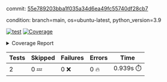 commit: [55e789203bba1f035a34d6ea49fc55740df28cb7](https://github.com/rcmdnk/s3-reader/tree/55e789203bba1f035a34d6ea49fc55740df28cb7)

condition: branch=main, os=ubuntu-latest, python_version=3.9

[![test](https://github.com/rcmdnk/s3-reader/actions/workflows/test.yml/badge.svg)](https://github.com/rcmdnk/s3-reader/actions/runs/10890638694)
<a href="https://github.com/rcmdnk/s3-reader/blob/55e789203bba1f035a34d6ea49fc55740df28cb7/README.md"><img alt="Coverage" src="https://img.shields.io/badge/Coverage-36%25-red.svg" /></a><details><summary>Coverage Report </summary><table><tr><th>File</th><th>Stmts</th><th>Miss</th><th>Cover</th><th>Missing</th></tr><tbody><tr><td colspan="5"><b>src/s3_reader</b></td></tr><tr><td>&nbsp; &nbsp;<a href="https://github.com/rcmdnk/s3-reader/blob/55e789203bba1f035a34d6ea49fc55740df28cb7/src/s3_reader/file.py">file.py</a></td><td>89</td><td>60</td><td>33%</td><td><a href="https://github.com/rcmdnk/s3-reader/blob/55e789203bba1f035a34d6ea49fc55740df28cb7/src/s3_reader/file.py#L59-L62">59&ndash;62</a>, <a href="https://github.com/rcmdnk/s3-reader/blob/55e789203bba1f035a34d6ea49fc55740df28cb7/src/s3_reader/file.py#L65">65</a>, <a href="https://github.com/rcmdnk/s3-reader/blob/55e789203bba1f035a34d6ea49fc55740df28cb7/src/s3_reader/file.py#L68-L75">68&ndash;75</a>, <a href="https://github.com/rcmdnk/s3-reader/blob/55e789203bba1f035a34d6ea49fc55740df28cb7/src/s3_reader/file.py#L78-L80">78&ndash;80</a>, <a href="https://github.com/rcmdnk/s3-reader/blob/55e789203bba1f035a34d6ea49fc55740df28cb7/src/s3_reader/file.py#L84-L90">84&ndash;90</a>, <a href="https://github.com/rcmdnk/s3-reader/blob/55e789203bba1f035a34d6ea49fc55740df28cb7/src/s3_reader/file.py#L94-L98">94&ndash;98</a>, <a href="https://github.com/rcmdnk/s3-reader/blob/55e789203bba1f035a34d6ea49fc55740df28cb7/src/s3_reader/file.py#L103-L148">103&ndash;148</a>, <a href="https://github.com/rcmdnk/s3-reader/blob/55e789203bba1f035a34d6ea49fc55740df28cb7/src/s3_reader/file.py#L151-L165">151&ndash;165</a></td></tr><tr><td><b>TOTAL</b></td><td><b>94</b></td><td><b>60</b></td><td><b>36%</b></td><td>&nbsp;</td></tr></tbody></table></details>

| Tests | Skipped | Failures | Errors | Time |
| ----- | ------- | -------- | -------- | ------------------ |
| 2 | 0 :zzz: | 0 :x: | 0 :fire: | 0.939s :stopwatch: |

